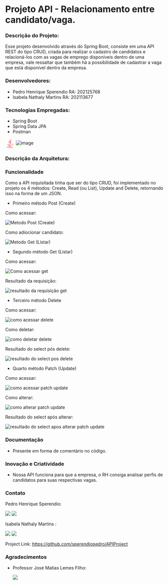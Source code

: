 # Projeto API - Relacionamento entre candidato/vaga.


### Descrição do Projeto:
Esse projeto desenvolvido através do Spring Boot, consiste em uma API REST do tipo CRUD, criada para realizar o cadastro de candidatos e relacioná-los com as vagas de emprego disponíveis dentro de uma empresa, vale ressaltar que também há a possibilidade de cadastrar a vaga que está disponível dentro da empresa.

### Desenvolvedores:
- Pedro Henrique Sperendio RA: 202125768
- Isabela Nathaly Martins RA: 202113677


### Tecnologias Empregadas:

- Spring Boot 
- Spring Data JPA
- Postman

<img align="center" alt="Bela-Java" height="30" width="30" src="https://raw.githubusercontent.com/devicons/devicon/master/icons/java/java-plain.svg"> ![image](https://github.com/sperendiopedro/APIProject/assets/147004325/9d4cad93-2b70-43e3-a2a4-da480b5a3e5c) 
   
### Descrição da Arquitetura:

### Funcionalidade
Como a API requisitada tinha que ser do tipo CRUD, foi implementado no projeto os 4 métodos: Create, Read (ou List), Update and Delete, retornando isso na forma de um JSON. 

- Primeiro método Post (Create)
  
Como acessar: 

![Metodo Post (Create)](https://github.com/sperendiopedro/APIProject/assets/147004325/79483202-5e17-4d45-9697-89a797a16792)

Como adiocionar candidato:

![Metodo Get (Listar)](https://github.com/sperendiopedro/APIProject/assets/147004325/975d3ce9-642f-4b5d-ab10-347c826f3af7)

- Segundo método Get (Listar)

Como acessar:

![Como acessar get ](https://github.com/sperendiopedro/APIProject/assets/147004325/cf0f34f6-c19b-46cf-b1c2-3b5c13342691)

Resultado da requisição:

![resultado da requisição get](https://github.com/sperendiopedro/APIProject/assets/147004325/5152979a-4e1a-49da-a31a-7022e5d35529)

- Terceiro método Delete

Como acessar: 

![como acessar delete](https://github.com/sperendiopedro/APIProject/assets/147004325/67b9841e-c7ce-4f08-b2e8-104db0db3989)

Como deletar:

![como deletar delete](https://github.com/sperendiopedro/APIProject/assets/147004325/60432f47-2b03-441f-ae60-d78881bb70b1)

Resultado do select pós delete:

![resultado do select pos delete ](https://github.com/sperendiopedro/APIProject/assets/147004325/38c002b8-0f44-4dea-9da6-15d44806b011)

- Quarto método Patch (Update)

Como acessar: 

![como acessar patch update](https://github.com/sperendiopedro/APIProject/assets/147004325/c9e9d61c-3e4d-4c9e-a5da-1655e65acdea)

Como alterar:

![como alterar patch update](https://github.com/sperendiopedro/APIProject/assets/147004325/321f71f2-be46-46de-b491-35fb66aace8d)

Resultado do select após alterar:

![resultado do select apos alterar patch update](https://github.com/sperendiopedro/APIProject/assets/147004325/498e29b8-9269-483d-bbe0-b15f874d216f)

### Documentação
- Presente em forma de comentário no código. 

### Inovação e Criatividade
- Nossa API funciona para que a empresa, o RH consiga analisar perfis de candidatos para suas respectivas vagas.

### Contato

Pedro Henrique Sperendio:

<a href = "mailto:pedro.sperendio@outlook.com"><img src="https://img.shields.io/badge/-Gmail-%23333?style=for-the-badge&logo=gmail&logoColor=white" target="_blank"></a>
<a href="https://www.linkedin.com/in/pedro-sperendio/" target="_blank"><img src="https://img.shields.io/badge/-LinkedIn-%230077B5?style=for-the-badge&logo=linkedin&logoColor=white" target="_blank"></a> 

Isabela Nathaly Martins :

<a href = "mailto:imartins12052003@gmail.com"><img src="https://img.shields.io/badge/-Gmail-%23333?style=for-the-badge&logo=gmail&logoColor=white" target="_blank"></a>
<a href="https://www.linkedin.com/in/inmartins18/" target="_blank"><img src="https://img.shields.io/badge/-LinkedIn-%230077B5?style=for-the-badge&logo=linkedin&logoColor=white" target="_blank"></a> 

Project Link: https://github.com/sperendiopedro/APIProject

### Agradecimentos

- Professor José Matias Lemes Filho:

  <a href = "https://github.com/matiasfilho81/" target ="_blank"><img src="https://img.shields.io/badge/GitHub-100000?style=for-the-badge&logo=github&logoColor=white"></a>
